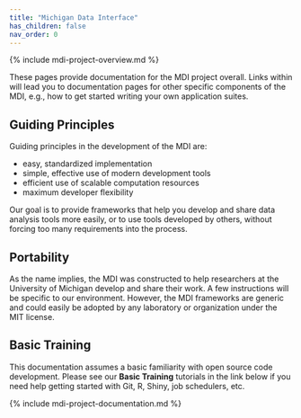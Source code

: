 ```yaml
---
title: "Michigan Data Interface"
has_children: false
nav_order: 0
---
```

<!--- edit the title above with the short name of your repository, 
      e.g, "My Pipelines", which will appear on the menu tab item -->

<!-- please do not alter the next line -->
{% include mdi-project-overview.md %} 


These pages provide documentation for the MDI project overall.
Links within will lead you to documentation pages for other
specific components of the MDI, e.g., how to get started
writing your own application suites. 

## Guiding Principles

Guiding principles in the development of the MDI are:

- easy, standardized implementation
- simple, effective use of modern development tools
- efficient use of scalable computation resources
- maximum developer flexibility

Our goal is to provide frameworks that help you develop and share
data analysis tools more easily, or to use tools developed by others,
without forcing too many requirements into the process. 

## Portability

As the name implies, the MDI was constructed to help researchers
at the University of Michigan develop and share their work.
A few instructions will be specific to our environment. However,
the MDI frameworks are generic and could easily be adopted by any 
laboratory or organization under the MIT license.

## Basic Training

This documentation assumes a basic familiarity with open source
code development. Please see our **Basic Training** tutorials
in the link below if you need help getting started with Git, R,
Shiny, job schedulers, etc.


<!-- please do not alter the next line -->
{% include mdi-project-documentation.md %}
